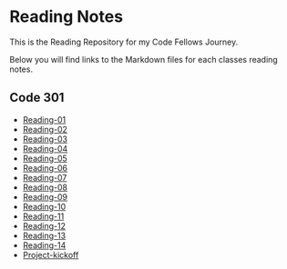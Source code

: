 # Reading Notes
This is the Reading Repository for my Code Fellows Journey. 

Below you will find links to the Markdown files for each classes reading notes.


## Code 301
- [Reading-01](301/Reading-01.md)
- [Reading-02](301/Reading-02.md)
- [Reading-03](301/Reading-03.md)
- [Reading-04](301/Reading-04.md)
- [Reading-05](301/Reading-05.md)
- [Reading-06](301/Reading-06.md)
- [Reading-07](301/Reading-07.md)
- [Reading-08](301/Reading-08.md)
- [Reading-09](301/Reading-09.md)
- [Reading-10](301/Reading-10.md)
- [Reading-11](301/Reading-11.md)
- [Reading-12](301/Reading-12.md)
- [Reading-13](301/Reading-13.md)
- [Reading-14](301/Reading-14.md)
- [Project-kickoff](301/Project-kickoff.md)

